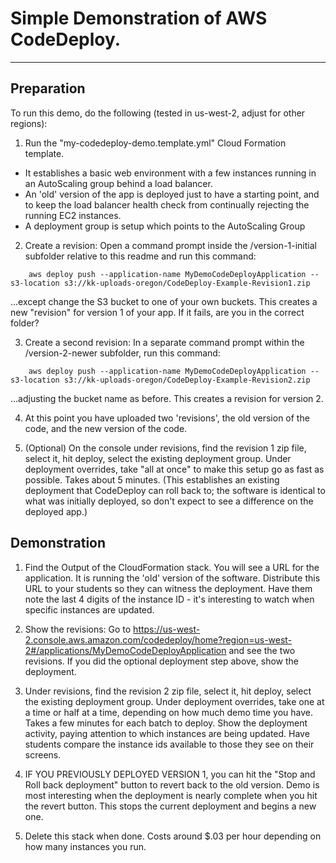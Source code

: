 # Simple Demonstration of AWS CodeDeploy.
---
## Preparation 
To run this demo, do the following (tested in us-west-2, adjust for other regions):

1.  Run the "my-codedeploy-demo.template.yml" Cloud Formation template.  
  * It establishes a basic web environment with a few instances running in an AutoScaling group behind a load balancer.  
  * An 'old' version of the app is deployed just to have a starting point, and to keep the load balancer health check from continually rejecting the running EC2 instances.
  * A deployment group is setup which points to the AutoScaling Group

2.  Create a revision:  Open a command prompt inside the /version-1-initial subfolder relative to this readme and run this command:

````
    aws deploy push --application-name MyDemoCodeDeployApplication --s3-location s3://kk-uploads-oregon/CodeDeploy-Example-Revision1.zip
````

...except change the S3 bucket to one of your own buckets.  This creates a new "revision" for version 1 of your app.  If it fails, are you in the correct folder?

3.  Create a second revision: In a separate command prompt within the /version-2-newer subfolder, run this command:

````
    aws deploy push --application-name MyDemoCodeDeployApplication --s3-location s3://kk-uploads-oregon/CodeDeploy-Example-Revision2.zip
````

...adjusting the bucket name as before.  This creates a revision for version 2.

4.  At this point you have uploaded two 'revisions', the old version of the code, and the new version of the code.  

5.  (Optional) On the console under revisions, find the revision 1 zip file, select it, hit deploy, select the existing deployment group.  Under deployment overrides, take "all at once" to make this setup go as fast as possible.  Takes about 5 minutes.  (This establishes an existing deployment that CodeDeploy can roll back to; the software is identical to what was initially deployed, so don't expect to see a difference on the deployed app.)

## Demonstration

1.  Find the Output of the CloudFormation stack.  You will see a URL for the application.  It is running the 'old' version of the software.  Distribute this URL to your students so they can witness the deployment.  Have them note the last 4 digits of the instance ID - it's interesting to watch when specific instances are updated.

2.  Show the revisions:  Go to https://us-west-2.console.aws.amazon.com/codedeploy/home?region=us-west-2#/applications/MyDemoCodeDeployApplication and see the two revisions.  If you did the optional deployment step above, show the deployment.

3.  Under revisions, find the revision 2 zip file, select it, hit deploy, select the existing deployment group.  Under deployment overrides, take one at a time or half at a time, depending on how much demo time you have.  Takes a few minutes for each batch to deploy.  Show the deployment activity, paying attention to which instances are being updated.  Have students compare the instance ids available to those they see on their screens.

4. IF YOU PREVIOUSLY DEPLOYED VERSION 1, you can hit the "Stop and Roll back deployment" button to revert back to the old version.  Demo is most interesting when the deployment is nearly complete when you hit the revert button.  This stops the current deployment and begins a new one.

5.  Delete this stack when done.  Costs around $.03 per hour depending on how many instances you run.
